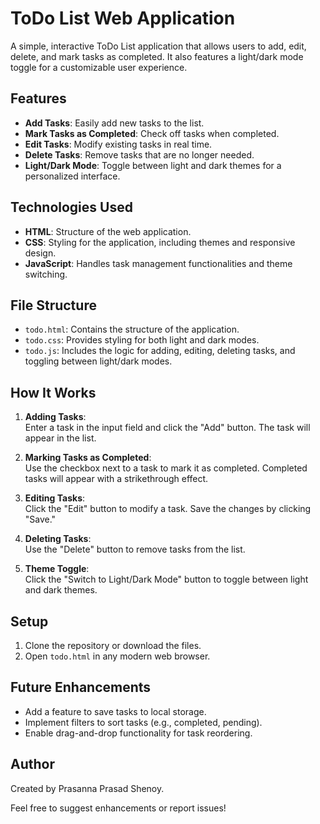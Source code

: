 # ToDo List Web Application

A simple, interactive ToDo List application that allows users to add, edit, delete, and mark tasks as completed. It also features a light/dark mode toggle for a customizable user experience.

## Features

- **Add Tasks**: Easily add new tasks to the list.
- **Mark Tasks as Completed**: Check off tasks when completed.
- **Edit Tasks**: Modify existing tasks in real time.
- **Delete Tasks**: Remove tasks that are no longer needed.
- **Light/Dark Mode**: Toggle between light and dark themes for a personalized interface.

## Technologies Used

- **HTML**: Structure of the web application.
- **CSS**: Styling for the application, including themes and responsive design.
- **JavaScript**: Handles task management functionalities and theme switching.

## File Structure

- `todo.html`: Contains the structure of the application.
- `todo.css`: Provides styling for both light and dark modes.
- `todo.js`: Includes the logic for adding, editing, deleting tasks, and toggling between light/dark modes.

## How It Works

1. **Adding Tasks**:  
   Enter a task in the input field and click the "Add" button. The task will appear in the list.

2. **Marking Tasks as Completed**:  
   Use the checkbox next to a task to mark it as completed. Completed tasks will appear with a strikethrough effect.

3. **Editing Tasks**:  
   Click the "Edit" button to modify a task. Save the changes by clicking "Save."

4. **Deleting Tasks**:  
   Use the "Delete" button to remove tasks from the list.

5. **Theme Toggle**:  
   Click the "Switch to Light/Dark Mode" button to toggle between light and dark themes.

## Setup

1. Clone the repository or download the files.
2. Open `todo.html` in any modern web browser.


## Future Enhancements

- Add a feature to save tasks to local storage.
- Implement filters to sort tasks (e.g., completed, pending).
- Enable drag-and-drop functionality for task reordering.

## Author

Created by Prasanna Prasad Shenoy.

Feel free to suggest enhancements or report issues!
